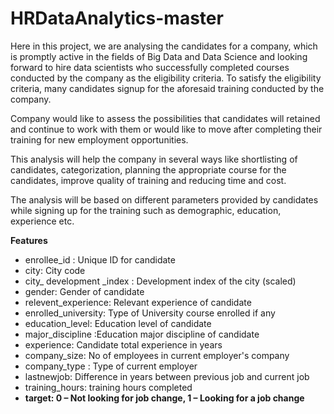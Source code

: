 # HRDataAnalytics-master


Here in this project, we are analysing the candidates for a company, which is promptly active in the fields of Big Data and Data Science and looking forward to hire data scientists who successfully completed courses conducted by the company as the eligibility criteria. To satisfy the eligibility criteria, many candidates signup for the aforesaid training conducted by the company.

Company would like to assess the possibilities that candidates will retained and continue to work with them or would like to move after completing their training for new employment opportunities.

This analysis will help the company in several ways like shortlisting of candidates, categorization, planning the appropriate course for the candidates, improve quality of training and reducing time and cost.

The analysis will be based on different parameters provided by candidates while signing up for the training such as demographic, education, experience etc.


**Features**
* enrollee_id : Unique ID for candidate
* city: City code
* city_ development _index : Development index of the city (scaled)
* gender: Gender of candidate
* relevent_experience: Relevant experience of candidate
* enrolled_university: Type of University course enrolled if any
* education_level: Education level of candidate
* major_discipline :Education major discipline of candidate
* experience: Candidate total experience in years
* company_size: No of employees in current employer's company
* company_type : Type of current employer
* lastnewjob: Difference in years between previous job and current job
* training_hours: training hours completed
* ****target: 0 – Not looking for job change, 1 – Looking for a job change****

